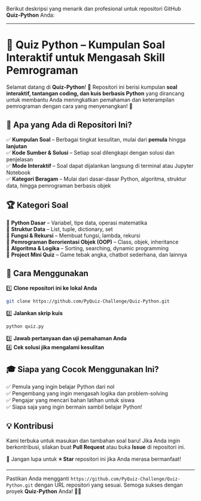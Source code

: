 Berikut deskripsi yang menarik dan profesional untuk repositori GitHub **Quiz-Python** Anda:  

---  

# 🐍 **Quiz Python – Kumpulan Soal Interaktif untuk Mengasah Skill Pemrograman**  

Selamat datang di **Quiz-Python**! 🎉 Repositori ini berisi kumpulan **soal interaktif, tantangan coding, dan kuis berbasis Python** yang dirancang untuk membantu Anda meningkatkan pemahaman dan keterampilan pemrograman dengan cara yang menyenangkan! 🚀  

## 🎯 **Apa yang Ada di Repositori Ini?**  
✅ **Kumpulan Soal** – Berbagai tingkat kesulitan, mulai dari **pemula** hingga **lanjutan**  
✅ **Kode Sumber & Solusi** – Setiap soal dilengkapi dengan solusi dan penjelasan  
✅ **Mode Interaktif** – Soal dapat dijalankan langsung di terminal atau Jupyter Notebook  
✅ **Kategori Beragam** – Mulai dari dasar-dasar Python, algoritma, struktur data, hingga pemrograman berbasis objek  

## 🏆 **Kategori Soal**  
📌 **Python Dasar** – Variabel, tipe data, operasi matematika  
📌 **Struktur Data** – List, tuple, dictionary, set  
📌 **Fungsi & Rekursi** – Membuat fungsi, lambda, rekursi  
📌 **Pemrograman Berorientasi Objek (OOP)** – Class, objek, inheritance  
📌 **Algoritma & Logika** – Sorting, searching, dynamic programming  
📌 **Project Mini Quiz** – Game tebak angka, chatbot sederhana, dan lainnya  

## 🚀 **Cara Menggunakan**  
1️⃣ **Clone repositori ini ke lokal Anda**  
   ```bash
   git clone https://github.com/PyQuiz-Challenge/Quiz-Python.git
   ```  
2️⃣ **Jalankan skrip kuis**  
   ```bash
   python quiz.py
   ```  
3️⃣ **Jawab pertanyaan dan uji pemahaman Anda**  
4️⃣ **Cek solusi jika mengalami kesulitan**  

## 🎓 **Siapa yang Cocok Menggunakan Ini?**  
✅ Pemula yang ingin belajar Python dari nol  
✅ Pengembang yang ingin mengasah logika dan problem-solving  
✅ Pengajar yang mencari bahan latihan untuk siswa  
✅ Siapa saja yang ingin bermain sambil belajar Python!  

## 💡 **Kontribusi**  
Kami terbuka untuk masukan dan tambahan soal baru! Jika Anda ingin berkontribusi, silakan buat **Pull Request** atau buka **Issue** di repositori ini.  

📢 Jangan lupa untuk **⭐ Star** repositori ini jika Anda merasa bermanfaat!  

---

Pastikan Anda mengganti `https://github.com/PyQuiz-Challenge/Quiz-Python.git` dengan URL repositori yang sesuai. Semoga sukses dengan proyek **Quiz-Python** Anda! 🚀🐍
